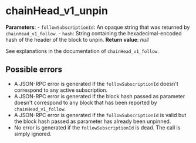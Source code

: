 # chainHead_v1_unpin

**Parameters**:
    - `followSubscriptionId`: An opaque string that was returned by `chainHead_v1_follow`.
    - `hash`: String containing the hexadecimal-encoded hash of the header of the block to unpin.
**Return value**: *null*

See explanations in the documentation of `chainHead_v1_follow`.

## Possible errors

- A JSON-RPC error is generated if the `followSubscriptionId` doesn't correspond to any active subscription.
- A JSON-RPC error is generated if the block hash passed as parameter doesn't correspond to any block that has been reported by `chainHead_v1_follow`.
- A JSON-RPC error is generated if the `followSubscriptionId` is valid but the block hash passed as parameter has already been unpinned.
- No error is generated if the `followSubscriptionId` is dead. The call is simply ignored.
